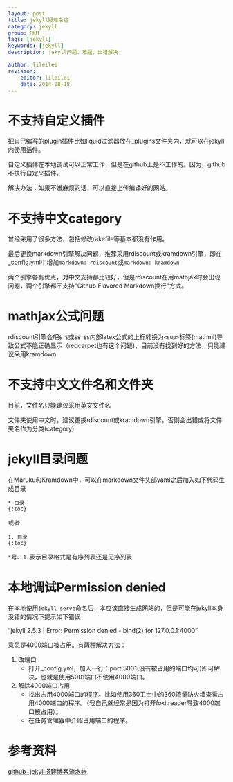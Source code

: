 ```yaml
---
layout: post
title: jekyll疑难杂症
category: jekyll
group: PKM
tags: [jekyll]
keywords: [jekyll]
description: jekyll问题，难题，出错解决

author: lileilei
revision:
    editor: lileilei
    date: 2014-08-18
---
```


# 不支持自定义插件

把自己编写的plugin插件比如liquid过滤器放在_plugins文件夹内，就可以在jekyll内使用插件。

自定义插件在本地调试可以正常工作，但是在github上是不工作的。因为，github不执行自定义插件。

解决办法：如果不嫌麻烦的话，可以直接上传编译好的网站。


# 不支持中文category

曾经采用了很多方法，包括修改rakefile等基本都没有作用。

最后更换markdown引擎解决问题，推荐采用rdiscount或kramdown引擎，即在_config.yml中增加`markdown: rdiscount`或`markdown: kramdown`

两个引擎各有优点，对中文支持都比较好，但是rdiscount在用mathjax时会出现问题，两个引擎都不支持"Github Flavored Markdown换行"方式。

# mathjax公式问题

rdiscount引擎会吧`$ $`或`$$ $$`内部latex公式的上标转换为`<sup>`标签(mathml)导致公式不能正确显示（redcarpet也有这个问题)，目前没有找到好的方法，只能建议采用kramdown

# 不支持中文文件名和文件夹

目前，文件名只能建议采用英文文件名

文件夹使用中文时，建议更换rdiscount或kramdown引擎，否则会出错或将文件夹名作为分类(category)

# jekyll目录问题

在Maruku和Kramdown中，可以在markdown文件头部yaml之后加入如下代码生成目录

~~~
* 目录
{:toc}
~~~

或者

~~~
1. 目录
{:toc}
~~~ 

`*`号、`1.`表示目录格式是有序列表还是无序列表

# 本地调试Permission denied

在本地使用`jekyll serve`命名后，本应该直接生成网站的，但是可能在jekyll本身没错的情况下提示如下错误

“jekyll 2.5.3 | Error:  Permission denied - bind(2) for 127.0.0.1:4000”

意思是4000端口被占用。有两种解决方法：

1. 改端口
    + 打开_config.yml，加入一行：port:5001(没有被占用的端口均可)即可解决，也就是使用5001端口不使用4000端口。
2. 解除4000端口占用
    + 找出占用4000端口的程序。比如使用360卫士中的360流量防火墙查看占用4000端口的程序。（我自己就经常是因为打开foxitreader导致4000端口被占用）。
    + 在任务管理器中介绍占用端口的程序。

# 参考资料
[github+jekyll搭建博客流水帐](http://yochuo.com/tools/2013/10/24/githubjekyll-da-jian-bo-ke-liu-shui-zhang/)
